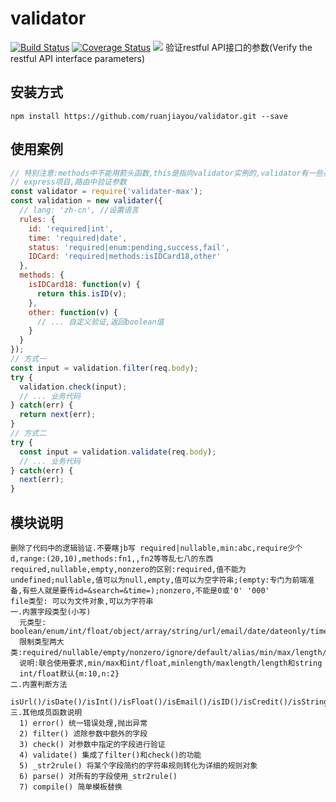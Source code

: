 # validator
[![Build Status](https://travis-ci.org/ruanjiayou/validator.svg)](https://travis-ci.org/ruanjiayou/validator)
[![Coverage Status](https://coveralls.io/repos/github/ruanjiayou/validator/badge.svg?branch=master)](https://coveralls.io/github/ruanjiayou/validator?branch=master)
[![](https://img.shields.io/npm/dm/validater-max.svg)](https://www.npmjs.com/package/validater-max)
验证restful API接口的参数(Verify the restful API interface parameters)

## 安装方式
```
npm install https://github.com/ruanjiayou/validator.git --save
```
## 使用案例
```js
// 特别注意:methods中不能用箭头函数,this是指向validator实例的,validator有一些基本的内置方法(isInt,isFloat等)
// express项目,路由中验证参数
const validator = require('validater-max');
const validation = new validater({
  // lang: 'zh-cn', //设置语言
  rules: {
    id: 'required|int',
    time: 'required|date',
    status: 'required|enum:pending,success,fail',
    IDCard: 'required|methods:isIDCard18,other'
  },
  methods: {
    isIDCard18: function(v) {
      return this.isID(v);
    },
    other: function(v) {
      // ... 自定义验证,返回boolean值
    }
  }
});
// 方式一
const input = validation.filter(req.body);
try {
  validation.check(input);
  // ... 业务代码
} catch(err) {
  return next(err);
}
// 方式二
try {
  const input = validation.validate(req.body);
  // ... 业务代码
} catch(err) {
  next(err);
}
```

## 模块说明
```
删除了代码中的逻辑验证.不要瞎jb写 required|nullable,min:abc,require少个d,range:(20,10),methods:fn1,,fn2等等乱七八的东西
required,nullable,empty,nonzero的区别:required,值不能为undefined;nullable,值可以为null,empty,值可以为空字符串;(empty:专门为前端准备,有些人就是要传id=&search=&time=);nonzero,不能是0或'0' '000'
file类型: 可以为文件对象,可以为字符串
一.内置字段类型(小写)
  元类型: boolean/enum/int/float/object/array/string/url/email/date/dateonly/timeonly/file/methods/IDCard/creditCard
  限制类型两大类:required/nullable/empty/nonzero/ignore/default/alias/min/max/length/minlength/maxlength/if
  说明:联合使用要求,min/max和int/float,minlength/maxlength/length和string
  int/float默认{m:10,n:2}
二.内置判断方法
  isUrl()/isDate()/isInt()/isFloat()/isEmail()/isID()/isCredit()/isString()/isChar()/isFile()
三.其他成员函数说明
  1) error() 统一错误处理,抛出异常
  2) filter() 滤除参数中额外的字段
  3) check() 对参数中指定的字段进行验证
  4) validate() 集成了filter()和check()的功能
  5) _str2rule() 将某个字段简约的字符串规则转化为详细的规则对象
  6) parse() 对所有的字段使用_str2rule()
  7) compile() 简单模板替换
```